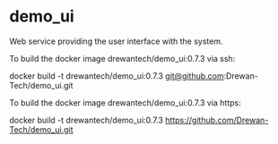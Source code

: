 # demo_ui
Web service providing the user interface with the system.

To build the docker image drewantech/demo_ui:0.7.3 via ssh:

docker build -t drewantech/demo_ui:0.7.3 git@github.com:Drewan-Tech/demo_ui.git

To build the docker image drewantech/demo_ui:0.7.3 via https:

docker build -t drewantech/demo_ui:0.7.3 https://github.com/Drewan-Tech/demo_ui.git
